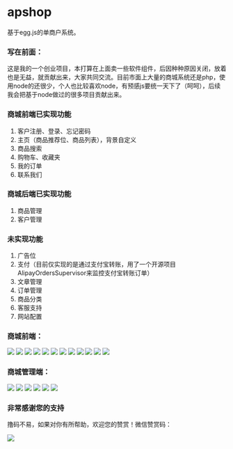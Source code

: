 # apshop
基于egg.js的单商户系统。
### 写在前面：
这是我的一个创业项目，本打算在上面卖一些软件组件，后因种种原因关闭，放着也是无益，就贡献出来，大家共同交流。目前市面上大量的商城系统还是php，使用node的还很少，个人也比较喜欢node，有预感js要统一天下了（呵呵），后续我会把基于node做过的很多项目贡献出来。

### 商城前端已实现功能
1. 客户注册、登录、忘记密码
2. 主页（商品推荐位、商品列表），背景自定义
3. 商品搜索
4. 购物车、收藏夹
5. 我的订单
6. 联系我们

### 商城后端已实现功能
1. 商品管理
2. 客户管理

### 未实现功能
1. 广告位
2. 支付（目前仅实现的是通过支付宝转账，用了一个开源项目AlipayOrdersSupervisor来监控支付宝转账订单）
3. 文章管理
4. 订单管理
5. 商品分类
6. 客服支持
7. 网站配置

### 商城前端：
![](https://raw.githubusercontent.com/wiki/inmyjs/apshop/images/1.png)
![](https://raw.githubusercontent.com/wiki/inmyjs/apshop/images/2.png)
![](https://raw.githubusercontent.com/wiki/inmyjs/apshop/images/3.png)
![](https://raw.githubusercontent.com/wiki/inmyjs/apshop/images/4.png)
![](https://raw.githubusercontent.com/wiki/inmyjs/apshop/images/5.png)
![](https://raw.githubusercontent.com/wiki/inmyjs/apshop/images/6.png)
![](https://raw.githubusercontent.com/wiki/inmyjs/apshop/images/7.png)
![](https://raw.githubusercontent.com/wiki/inmyjs/apshop/images/8.png)
![](https://raw.githubusercontent.com/wiki/inmyjs/apshop/images/9.png)
![](https://raw.githubusercontent.com/wiki/inmyjs/apshop/images/10.png)
![](https://raw.githubusercontent.com/wiki/inmyjs/apshop/images/11.png)
![](https://raw.githubusercontent.com/wiki/inmyjs/apshop/images/12.png)

### 商城管理端：
![](https://raw.githubusercontent.com/wiki/inmyjs/apshop/images/18.png)
![](https://raw.githubusercontent.com/wiki/inmyjs/apshop/images/13.png)
![](https://raw.githubusercontent.com/wiki/inmyjs/apshop/images/14.png)
![](https://raw.githubusercontent.com/wiki/inmyjs/apshop/images/15.png)
![](https://raw.githubusercontent.com/wiki/inmyjs/apshop/images/16.png)
![](https://raw.githubusercontent.com/wiki/inmyjs/apshop/images/17.png)

### 非常感谢您的支持
撸码不易，如果对你有所帮助，欢迎您的赞赏！微信赞赏码：

![](https://raw.githubusercontent.com/wiki/inmyjs/asweb/images/20180831154543.jpg)
